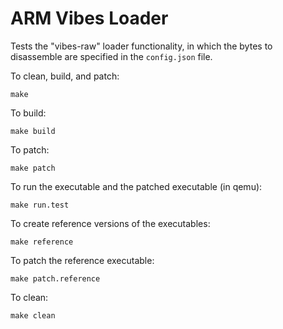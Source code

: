 # ARM Vibes Loader

Tests the "vibes-raw" loader functionality, in which the bytes to
disassemble are specified in the `config.json` file.


To clean, build, and patch:

    make

To build:

    make build

To patch:

    make patch

To run the executable and the patched executable (in qemu):

    make run.test

To create reference versions of the executables:

    make reference

To patch the reference executable:

    make patch.reference

To clean:

    make clean
